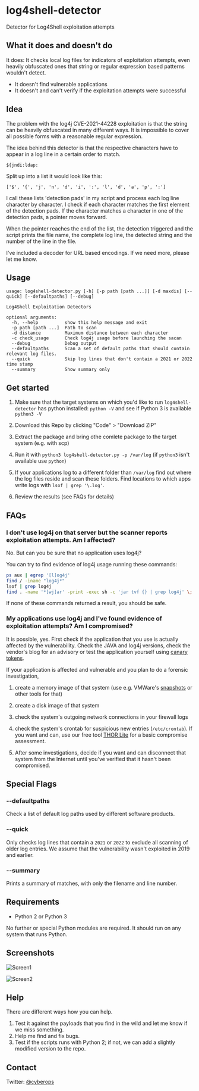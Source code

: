 # log4shell-detector

Detector for Log4Shell exploitation attempts

## What it does and doesn't do

It does: It checks local log files for indicators of exploitation attempts, even heavily obfuscated ones that string or regular expression based patterns wouldn't detect.

- It doesn't find vulnerable applications
- It doesn't and can't verify if the exploitation attempts were successful

## Idea

The problem with the log4j CVE-2021-44228 exploitation is that the string can be heavily obfuscated in many different ways. It is impossible to cover all possible forms with a reasonable regular expression.

The idea behind this detector is that the respective characters have to appear in a log line in a certain order to match.

```none
${jndi:ldap:
```

Split up into a list it would look like this:

```none
['$', '{', 'j', 'n', 'd', 'i', ':', 'l', 'd', 'a', 'p', ':']
```

I call these lists 'detection pads' in my script and process each log line character by character. I check if each character matches the first element of the detection pads. If the character matches a character in one of the detection pads, a pointer moves forward.

When the pointer reaches the end of the list, the detection triggered and the script prints the file name, the complete log line, the detected string and the number of the line in the file.

I've included a decoder for URL based encodings. If we need more, please let me know.

## Usage

```help
usage: log4shell-detector.py [-h] [-p path [path ...]] [-d maxdis] [--quick] [--defaultpaths] [--debug]

Log4Shell Exploitation Detectors

optional arguments:
  -h, --help          show this help message and exit
  -p path [path ...]  Path to scan
  -d distance         Maximum distance between each character
  -c check_usage      Check log4j usage before launching the sacan
  --debug             Debug output
  --defaultpaths      Scan a set of default paths that should contain relevant log files.
  --quick             Skip log lines that don't contain a 2021 or 2022 time stamp
  --summary           Show summary only
```

## Get started

1. Make sure that the target systems on which you'd like to run `log4shell-detector` has python installed: `python -V` and see if Python 3 is available `python3 -V`

2. Download this Repo by clicking "Code" > "Download ZIP"

3. Extract the package and bring othe comlete package to the target system (e.g. with scp)

4. Run it with `python3 log4shell-detector.py -p /var/log` (if `python3` isn't available use `python`)

5. If your applications log to a different folder than `/var/log` find out where the log files reside and scan these folders. Find locations to which apps write logs with `lsof | grep '\.log'`.

6. Review the results (see FAQs for details)

## FAQs

### I don't use log4j on that server but the scanner reports exploitation attempts. Am I affected?

No. But can you be sure that no application uses log4j?

You can try to find evidence of log4j usage running these commands:

```bash
ps aux | egrep '[l]og4j'
find / -iname "log4j*"
lsof | grep log4j
find . -name '*[wj]ar' -print -exec sh -c 'jar tvf {} | grep log4j' \;
```

If none of these commands returned a result, you should be safe.

### My applications use log4j and I've found evidence of exploitation attempts? Am I compromised?

It is possible, yes. First check if the application that you use is actually affected by the vulnerability. Check the JAVA and log4j versions, check the vendor's blog for an advisory or test the application yourself using [canary tokens](https://twitter.com/cyb3rops/status/1469405846010572816).

If your application is affected and vulnerable and you plan to do a forensic investigation,

1. create a memory image of that system (use e.g. VMWare's [snapshots](https://blogs.vmware.com/networkvirtualization/2021/03/memory-forensics-for-virtualized-hosts.html/) or other tools for that)

2. create a disk image of that system

3. check the system's outgoing network connections in your firewall logs

4. check the system's crontab for suspicious new entries (`/etc/crontab`). If you want and can, use our free tool [THOR Lite](https://www.nextron-systems.com/thor-lite/) for a basic compromise assessment.

5. After some investigations, decide if you want and can disconnect that system from the Internet until you've verified that it hasn't been compromised.

## Special Flags

### --defaultpaths

Check a list of default log paths used by different software products.

### --quick

Only checks log lines that contain a `2021` or `2022` to exclude all scanning of older log entries. We assume that the vulnerability wasn't exploited in 2019 and earlier.

### --summary

Prints a summary of matches, with only the filename and line number.

## Requirements

- Python 2 or Python 3

No further or special Python modules are required. It should run on any system that runs Python.

## Screenshots

![Screen1](/screenshots/screen1.png)

![Screen2](/screenshots/screen2.png)

## Help

There are different ways how you can help.

1. Test it against the payloads that you find in the wild and let me know if we miss something.
2. Help me find and fix bugs.
3. Test if the scripts runs with Python 2; if not, we can add a slightly modified version to the repo.

## Contact

Twitter: [@cyberops](https://twitter.com/cyb3rops)

